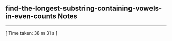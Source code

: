 <h2>find-the-longest-substring-containing-vowels-in-even-counts Notes</h2><hr>[ Time taken: 38 m 31 s ]